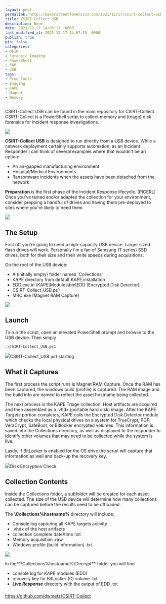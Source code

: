 ```yaml
---
layout: post
permalink: http://bakerstreetforensics.com/2021/12/17/csirt-collect-usb/
title: CSIRT-Collect USB
description: None
date: 2021-12-17 14:05:11 -0000
last_modified_at: 2021-12-17 14:07:15 -0000
publish: true
pin: false
categories:
- DFIR
- Forensic Imaging
- PowerShell
- RAM
- USB
tags:
- Free Tools
- Imaging
- KAPE
- Magnet
- Memory
---
```

CSIRT-Collect USB can be found in the main repository for CSIRT-Collect. CSIRT-Collect is a PowerShell script to collect memory and (triage) disk forensics for incident response investigations.

![](https://bakerstreetforensics.com/wp-content/uploads/2021/12/usb-.png?w=572)

**CSIRT-Collect USB** is designed to run directly from a USB device. While a network deployment certainly supports automation, as an Incident Responder I can think of several examples where that wouldn't be an option:

  * An air-gapped manufacturing environment
  * Hospital/Medical Environments
  * Ransomware incidents when the assets have been detached from the network



**Preparation** is the first phase of the Incident Response lifecycle. (PICERL) Once you've tested and/or adapted the collection for your environment, consider prepping a handful of drives and having them pre-deployed to sites where you're likely to need them.

![](https://bakerstreetforensics.com/wp-content/uploads/2021/12/20211217_123726000_ios.jpg?w=758)

## **The Setup**

First off you're going to need a high-capacity USB device. Larger sized flash drives will work. Personally I'm a fan of Samsung (T series) SSD drives, both for their size and their write speeds during acquisitions.

On the root of the USB device:

  * A (initially empty) folder named 'Collections'
  * KAPE directory from default KAPE installation
  * EDD.exe in \KAPE\Modules\bin\EDD (Encrypted Disk Detector)
  * CSIRT-Collect_USB.ps1
  * MRC.exe (Magnet RAM Capture)

![](https://bakerstreetforensics.com/wp-content/uploads/2021/12/setup.png?w=892)

## **Launch**

To run the script, open an elevated PowerShell prompt and browse to the USB device. Then simply
    
    
    .\CSIRT-Collect_USB.ps1

![](https://bakerstreetforensics.com/wp-content/uploads/2021/12/start.png?w=1003)CSIRT-Collect_USB.ps1 starting

## What it Captures

The first process the script runs is Magnet RAM Capture. Once the RAM has been captured, the windows build (profile) is captured. The RAM image and the build info are named to reflect the asset hostname being collected.

The next process is the KAPE Triage collection. Host artifacts are acquired and then assembled as a .vhdx (portable hard disk) image. After the KAPE _Targets_ portion completes, KAPE calls the Encrypted Disk Detector module which checks the local physical drives on a system for TrueCrypt, PGP, VeraCrypt, SafeBoot, or Bitlocker encrypted volumes. This information is saved into the Collections directory, as well as displayed to the responder to identify other volumes that may need to be collected while the system is live.

Lastly, if BitLocker is enabled for the OS drive the script will capture that information as well and back-up the recovery key.

![](https://bakerstreetforensics.com/wp-content/uploads/2021/12/encryption-check.png?w=1024)Disk Encryption Check

## Collection Contents

Inside the Collections folder, a subfolder will be created for each asset collected. The size of the USB device will determine how many collections can be captured before the results need to be offloaded.

The **\Collections\%hostname%** directory will include:

  * Console log capturing all KAPE targets activity
  * .vhdx of the host artifacts
  * collection complete date/time .txt
  * Memory acquisition .raw
  * Windows profile (build information) .txt

![](https://bakerstreetforensics.com/wp-content/uploads/2021/12/collection-contents.png?w=1024)

In the**\Collections\%hostname%\Decrypt** folder you will find

  * console log for KAPE modules (EDD)
  * recovery key for BitLocker (C) volume .txt
  *  _**Live Response**_ directory with the output of EDD .txt



###

https://github.com/dwmetz/CSIRT-Collect

###
